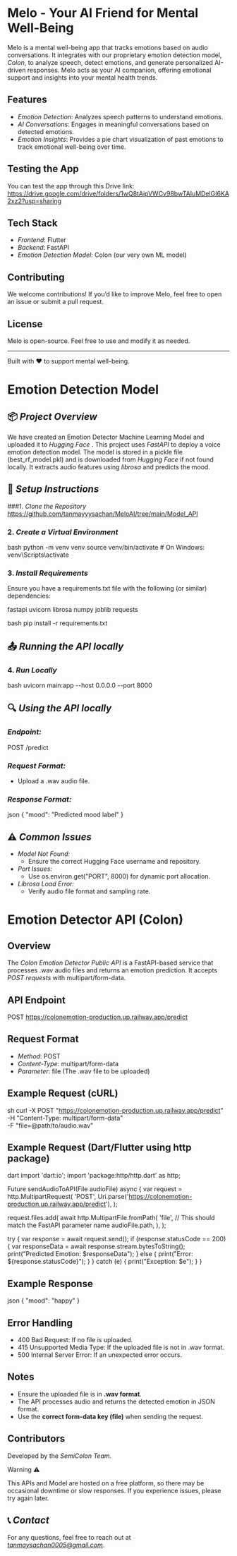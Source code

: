 # Melo - Your AI Friend for Mental Well-Being

Melo is a mental well-being app that tracks emotions based on audio conversations. It integrates with our proprietary emotion detection model, *Colon*, to analyze speech, detect emotions, and generate personalized AI-driven responses. Melo acts as your AI companion, offering emotional support and insights into your mental health trends.

## Features

- *Emotion Detection*: Analyzes speech patterns to understand emotions.
- *AI Conversations*: Engages in meaningful conversations based on detected emotions.
- *Emotion Insights*: Provides a pie chart visualization of past emotions to track emotional well-being over time.

## Testing the App

You can test the app through this Drive link:
https://drive.google.com/drive/folders/1wQ8tAipVWCv98bwTAIuMDelGI6KA2xz2?usp=sharing

## Tech Stack

- *Frontend*: Flutter
- *Backend*: FastAPI 
- *Emotion Detection Model*: Colon (our very own ML model)

## Contributing

We welcome contributions! If you’d like to improve Melo, feel free to open an issue or submit a pull request.

## License

Melo is open-source. Feel free to use and modify it as needed.

---

Built with ❤ to support mental well-being.


# Emotion Detection Model

## 📦 *Project Overview*
We have created an Emotion Detector Machine Learning Model and uploaded it to *Hugging Face* .
This project uses *FastAPI* to deploy a voice emotion detection model. The model is stored in a pickle file (best_rf_model.pkl) and is downloaded from *Hugging Face* if not found locally. It extracts audio features using *librosa* and predicts the mood.

## 🚀 *Setup Instructions*

###1. *Clone the Repository*
https://github.com/tanmayyysachan/MeloAI/tree/main/Model_API

### 2. *Create a Virtual Environment*
bash
python -m venv venv
source venv/bin/activate  # On Windows: venv\Scripts\activate


### 3. *Install Requirements*
Ensure you have a requirements.txt file with the following (or similar) dependencies:

fastapi
uvicorn
librosa
numpy
joblib
requests

bash
pip install -r requirements.txt


## 📤 *Running the API locally*

### 4. *Run Locally*
bash
uvicorn main:app --host 0.0.0.0 --port 8000


## 🔍 *Using the API locally*

### *Endpoint:*

POST /predict


### *Request Format:*
- Upload a .wav audio file.

### *Response Format:*
json
{
  "mood": "Predicted mood label"
}


## ⚠ *Common Issues*

- *Model Not Found:*
  - Ensure the correct Hugging Face username and repository.
- *Port Issues:*
  - Use os.environ.get("PORT", 8000) for dynamic port allocation.
- *Librosa Load Error:*
  - Verify audio file format and sampling rate.

# Emotion Detector API (Colon)

## Overview
The *Colon Emotion Detector Public API* is a FastAPI-based service that processes .wav audio files and returns an emotion prediction. It accepts *POST requests* with multipart/form-data.

## API Endpoint

POST https://colonemotion-production.up.railway.app/predict


## Request Format
- *Method*: POST
- *Content-Type*: multipart/form-data
- *Parameter*: file (The .wav file to be uploaded)

## Example Request (cURL)
sh
curl -X POST "https://colonemotion-production.up.railway.app/predict" \
     -H "Content-Type: multipart/form-data" \
     -F "file=@path/to/audio.wav"


## Example Request (Dart/Flutter using http package)
dart
import 'dart:io';
import 'package:http/http.dart' as http;

Future<void> sendAudioToAPI(File audioFile) async {
  var request = http.MultipartRequest(
    'POST',
    Uri.parse('https://colonemotion-production.up.railway.app/predict'),
  );

  request.files.add(
    await http.MultipartFile.fromPath(
      'file', // This should match the FastAPI parameter name
      audioFile.path,
    ),
  );

  try {
    var response = await request.send();
    if (response.statusCode == 200) {
      var responseData = await response.stream.bytesToString();
      print("Predicted Emotion: $responseData");
    } else {
      print("Error: ${response.statusCode}");
    }
  } catch (e) {
    print("Exception: $e");
  }
}


## Example Response
json
{
  "mood": "happy"
}


## Error Handling
- 400 Bad Request: If no file is uploaded.
- 415 Unsupported Media Type: If the uploaded file is not in .wav format.
- 500 Internal Server Error: If an unexpected error occurs.

## Notes
- Ensure the uploaded file is in **.wav format**.
- The API processes audio and returns the detected emotion in JSON format.
- Use the **correct form-data key (file)** when sending the request.

## Contributors
Developed by the *SemiColon Team*.

Warning ⚠

This APIs and Model are hosted on a free platform, so there may be occasional downtime or slow responses. If you experience issues, please try again later.

## 📞 *Contact*
For any questions, feel free to reach out at *tanmaysachan0005@gmail.com*.
